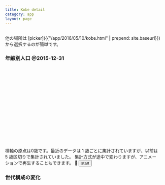 ```yaml
---
title: Kobe detail
category: app
layout: page
---
```


<script src="{{ "/assets/d3.min.js" | prepend: site.baseurl }}"></script>
<script src="{{ "/assets/d3plus.js" | prepend: site.baseurl }}"></script>
<script src="{{ "/assets/axios.min.js" | prepend: site.baseurl }}"></script>
<script>
var data = "{{ "/data" | prepend: site.baseurl }}";
function qs_value(key){
	if(window.location.search.substring(0,1)=="?"){
		var pairs = window.location.search.substring(1).split("&");
		for(var i=0; i<pairs.length; i++){
			var s = pairs[i].indexOf("=");
			if(s < 0){
				if(key == pairs[i]){
					return null;
				}
			}else if(key == pairs[i].substring(0,s)){
				return decodeURIComponent(pairs[i].substring(s+1));
			}
		}
	}
	return null;
}

var area_id = qs_value("area");
if(area_id == null){
	area_id = 617; // 加納町1丁目
} else {
	area_id = parseInt(area_id);
}

function hex2(i){
	var u = i.toString(16);
	while(u.length < 2){
		u = "0"+u;
	}
	return u;
}
function int2(i){
	var u = i.toString(10);
	while(u.length < 2){
		u = "0"+u;
	}
	return u;
}
</script>

<h2 id="area_name"></h2>

他の場所は [picker]({{"/app/2016/05/10/kobe.html" | prepend: site.baseurl}}) から選択するのが簡単です。

### 年齢別人口 @<span id="pop_date">2015-12-31</span>

<div id="pop" style="height:250px; width:500px"></div>

横軸の原点は0歳です。最近のデータは 1 歳ごとに集計されていますが、以前は 5 歳区切りで集計されていました。
集計方式が途中で変わりますが、アニメーションで再生することもできます。
:repeat: <input id="pop_play"
 type="button" value="start" onclick="pop_loop_enter()"/>

<script>
var pop = d3plus.viz().container("#pop").type("bar")
	.id("name")
	.y("人数")
	.x("年齢")
	.color("hex");
axios.get(data+"/kobe_20151231_ages.json").then(function(resp){
	resp.data.forEach(function(row){
		if(row.lkey==area_id){
			var data = [];
			for(var i=0; i<row.ages.length; i++){
				data.push({"name":"人口", "人数":row.ages[i], "年齢":i});
			}
			var hex = ["R","G","B"].map(function(a){
				return hex2(Math.floor(255*row[a]));
			}).join("");
			pop.data(data).attrs([{name:"人口","hex":"#"+hex}]).draw();
			document.getElementById("area_name").innerHTML = row.ku + row.cho;
		}
	});
});

var fs = [
	"kobe_20011231",
	"kobe_20021231",
	"kobe_20031231",
	"kobe_20041231",
	"kobe_20051231",
	"kobe_20061231",
	"kobe_20071231",
	"kobe_20081231",
	"kobe_20090331",
	"kobe_20090630",
	"kobe_20090930",
	"kobe_20091231",
	"kobe_20100331",
	"kobe_20100630",
	"kobe_20100930",
	"kobe_20101231",
	"kobe_20110331",
	"kobe_20110630",
	"kobe_20110930",
	"kobe_20111231",
	"kobe_20120331",
	"kobe_20120630",
	"kobe_20120930",
	"kobe_20121231",
	"kobe_20130331",
	"kobe_20130630",
	"kobe_20130930",
	"kobe_20131231",
	"kobe_20140331",
	"kobe_20140630",
	"kobe_20140930",
	"kobe_20141231",
	"kobe_20150331",
	"kobe_20150630",
	"kobe_20150930",
	"kobe_20151231",
];
function pop_loop_enter(){
	var pop_play = document.getElementById("pop_play")
	if(pop_play.value == "stop"){
		pop_play.value = "start";
	}else{
		pop_play.value = "stop";
		pop_loop();
	}
	return false;
}
var pop_idx = 0;
function pop_loop(){
	var f = fs[pop_idx%fs.length];
	axios.get(data+"/"+f+"_ages.json").then(function(resp){
		resp.data.forEach(function(row){
			if(row.lkey==area_id){
				var data = [];
				for(var i=0; i<row.ages.length; i++){
					data.push({"name":"人口","人数":row.ages[i],"年齢":i});
				}
				var hex = ["R","G","B"].map(function(a){
					return hex2(Math.floor(255*row[a]));
				}).join("");
				pop.data(data).attrs([{name:"人口","hex":"#"+hex}]).draw();
				document.getElementById("pop_date").innerHTML = f.substring(5,9)
					+ "-" + f.substring(9,11) + "-" + f.substring(11,13);
			}
		});
		if(document.getElementById("pop_play").value == "stop"){
			setTimeout(pop_loop, 1000);
		}
	});
	pop_idx++;
	return false;
}
</script>


### 世代構成の変化

<div style="display:flex">
<div id="vec" style="height:300px; width:300px"></div>
<div id="vec_r" style="height:300px; width:400px"></div>
</div>

<script>
var vec = d3plus.viz().container("#vec").type("scatter")
	.id("date")
	.size(5)
	.color("hex")
	.x({value:"R",range:[0,1],label:"R（高齢）"})
	.y({value:"G",range:[0,1],label:"G（若年）"});
var vec_r = d3plus.viz().container("#vec_r").type("line")
	.id("name")
	.color("hex")
	.x("date")
	.time("date")
	.timeline(false)
	.y({value:"G",range:[0,1],label:"G（若年）"});

var vec_proc = 0;
var vec_data = [];
fs.forEach(function(f){
	var date_str = f.substring(5,9)
		+ "-" + f.substring(9,11)
		+ "-" + f.substring(11,13);
	var date = new Date(parseInt(f.substring(5,9)),
		parseInt(f.substring(9,11)),
		parseInt(f.substring(11,13)));
	axios.get(data+"/"+f+"_ages.json").then(function(resp){
		vec_proc++;
		resp.data.forEach(function(row){
			if(row.lkey==area_id){
				var hex = ["R","G","B"].map(function(a){
					return hex2(Math.floor(255*row[a]));
				}).join("");
				vec_data.push({"name":date_str,"date":date,"R":row.R,"G":row.G,"hex":"#"+hex});
				if(fs.length == vec_proc){
					var attrs = vec_data.map(function(d){
						return {"name":d.name,"hex":d.hex}
					});
					vec.data(vec_data).attrs(attrs).draw();
					vec_r.data(vec_data).attrs(attrs).draw();
				}
			}
		});
	});
});
</script>

